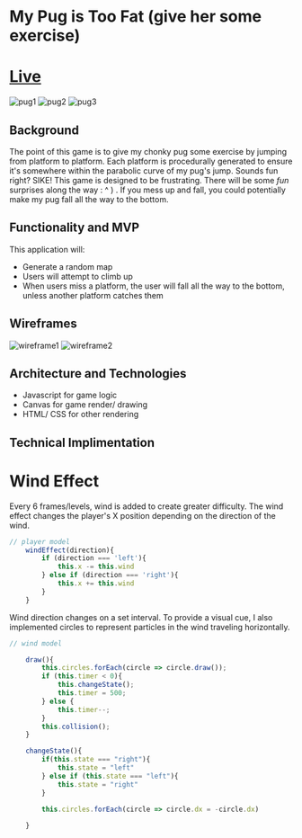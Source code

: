 # My Pug is Too Fat (give her some exercise)

# [Live](https://git-ds.github.io/my_pug_too_fat/)

![pug1](https://user-images.githubusercontent.com/39077702/139508307-f8f56b19-3a90-4625-a7ed-8a43c6e7a009.png)
![pug2](https://user-images.githubusercontent.com/39077702/139508308-2dd3e65c-05d6-4def-bbdd-f5d6213dff15.png)
![pug3](https://user-images.githubusercontent.com/39077702/139508309-27df8e02-49ea-4ce4-994d-13187b1ad018.png)

## Background

The point of this game is to give my chonky pug some exercise by jumping from platform to platform. Each platform is procedurally generated to ensure it's somewhere within the parabolic curve of my pug's jump. Sounds fun right? SIKE! This game is designed to be frustrating. There will be some *fun* surprises along the way : ^ ) . If you mess up and fall, you could potentially make my pug fall all the way to the bottom. 

## Functionality and MVP

This application will:

- Generate a random map
- Users will attempt to climb up
- When users miss a platform, the user will fall all the way to the bottom, unless another platform catches them

## Wireframes
![wireframe1](https://i.ibb.co/p0cKzZg/IMG-3879-1.jpg)
![wireframe2](https://i.ibb.co/Gt74nRL/IMG-3877-1.jpg)
## Architecture and Technologies 

- Javascript for game logic
- Canvas for game render/ drawing
- HTML/ CSS for other rendering

## Technical Implimentation

# Wind Effect

Every 6 frames/levels, wind is added to create greater difficulty. The wind effect changes the player's X position depending on the direction of the wind.
```javascript
// player model
    windEffect(direction){
        if (direction === 'left'){
            this.x -= this.wind
        } else if (direction === 'right'){
            this.x += this.wind
        }
    }
```

Wind direction changes on a set interval. To provide a visual cue, I also implemented circles to represent particles in the wind traveling horizontally.

```javascript
// wind model

    draw(){
        this.circles.forEach(circle => circle.draw());
        if (this.timer < 0){
            this.changeState();
            this.timer = 500;
        } else {
            this.timer--;
        }
        this.collision();
    }

    changeState(){
        if(this.state === "right"){
            this.state = "left"
        } else if (this.state === "left"){
            this.state = "right"
        }

        this.circles.forEach(circle => circle.dx = -circle.dx)
    
    }

```






